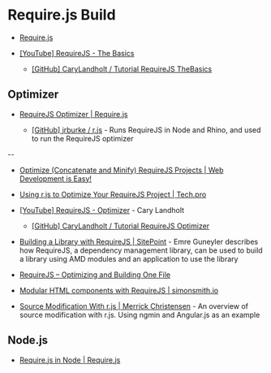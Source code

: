 # Require.js Build

* [Require.js](http://requirejs.org/)

* [[YouTube] RequireJS - The Basics](https://www.youtube.com/watch?v=VGlDR1QiV3A)

  * [[GitHub] CaryLandholt / Tutorial RequireJS TheBasics](https://github.com/CaryLandholt/Tutorial-RequireJS-TheBasics)


## Optimizer

* [RequireJS Optimizer | Require.js](http://requirejs.org/docs/optimization.html)

  * [[GitHub] jrburke / r.js](https://github.com/jrburke/r.js) - Runs RequireJS in Node and Rhino, and used to run the RequireJS optimizer

--

* [Optimize (Concatenate and Minify) RequireJS Projects | Web Development is Easy!](http://www.webdeveasy.com/optimize-requirejs-projects/)

* [Using r.js to Optimize Your RequireJS Project | Tech.pro](http://tech.pro/blog/1639/using-rjs-to-optimize-your-requirejs-project)

* [[YouTube] RequireJS - Optimizer](https://www.youtube.com/watch?v=m6VNhqKDM4E) - Cary Landholt

  * [[GitHub] CaryLandholt / Tutorial RequireJS Optimizer](https://github.com/CaryLandholt/Tutorial-RequireJS-Optimizer)

* [Building a Library with RequireJS | SitePoint](http://www.sitepoint.com/building-library-with-requirejs/) - Emre Guneyler describes how RequireJS, a dependency management library, can be used to build a library using AMD modules and an application to use the library

* [RequireJS – Optimizing and Building One File](http://orizens.com/wp/topics/requirejs-optimizing-and-building-one-file/)

* [Modular HTML components with RequireJS | simonsmith.io](http://simonsmith.io/modular-html-components-with-requirejs/)

* [Source Modification With r.js | Merrick Christensen](http://merrickchristensen.com/articles/build-angular-with-requirejs.html) - An overview of source modification with r.js. Using ngmin and Angular.js as an example


## Node.js

* [Require.js in Node | Require.js](http://requirejs.org/docs/node.html)

